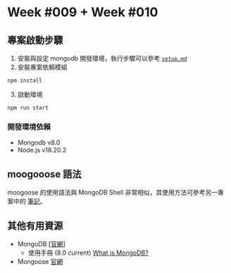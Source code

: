 # Week #009 + Week #010
## 專案啟動步驟
1. 安裝與設定 mongodb 開發環境，執行步驟可以參考 [``setup.md``](./setup.md)
2. 安裝專案依賴模組
```node
npm install
```
3. 啟動環境
```node
npm run start
```  
### 開發環境依賴
- Mongodb v8.0
- Node.js v18.20.2

## moogooose 語法
moogoose 的使用語法與 MongoDB Shell 非常相似，其使用方法可參考另一專案中的 [筆記](../lvnko/graphql-server/blob/main/notes/mongodb-shell.md)。

## 其他有用資源
- MongoDB [[官網](https://www.mongodb.com/)]
    - 使用手冊 (8.0 current) [What is MongoDB?](https://www.mongodb.com/docs/manual/)
- Mongoose [官網](https://mongoosejs.com/)
